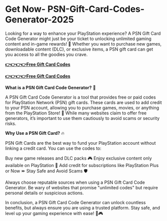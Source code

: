 # Get Now- PSN-Gift-Card-Codes-Generator-2025

Looking for a way to enhance your PlayStation experience? A PSN Gift Card Code Generator might just be your ticket to unlocking unlimited gaming content and in-game rewards! 🎉 Whether you want to purchase new games, downloadable content (DLC), or exclusive items, a PSN gift card can get you access to all the goodies you crave.

[**👉👉👉👉Free Gift Card Codes**](https://top.freerewardclicks.com/)

[**👉👉👉👉Free Gift Card Codes**](https://top.freerewardclicks.com/)


**What is a PSN Gift Card Code Generator?** 🤔

A PSN Gift Card Code Generator is a tool that provides free or paid codes for PlayStation Network (PSN) gift cards. These cards are used to add credit to your PSN account, allowing you to purchase games, movies, or anything from the PlayStation Store! 💸 While many websites claim to offer free generators, it’s important to use them cautiously to avoid scams or security risks.

**Why Use a PSN Gift Card?** 🔥

PSN Gift Cards are the best way to fund your PlayStation account without linking a credit card. You can use the codes to:

Buy new game releases and DLC packs 🎮
Enjoy exclusive content only available on PlayStation 🎁
Add credit for subscriptions like PlayStation Plus or Now ⏩
Stay Safe and Avoid Scams 🛡️

Always choose reputable sources when using a PSN Gift Card Code Generator. Be wary of websites that promise "unlimited codes" but require personal details or suspicious actions.

In conclusion, a PSN Gift Card Code Generator can unlock countless benefits, but always ensure you are using a trusted platform. Stay safe, and level up your gaming experience with ease! 🚀🎮
